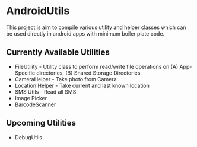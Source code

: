# AndroidUtils
This project is aim to compile various utility and helper classes which can be used directly in android apps with minimum boiler plate code.

## Currently Available Utilities
* FileUtility - Utility class to perform read/write file operations on (A) App-Specific directories, (B) Shared Storage Directories
* CameraHelper - Take photo from Camera
* Location Helper - Take current and last known location
* SMS Utils - Read all SMS
* Image Picker
* BarcodeScanner
## Upcoming Utilities

* DebugUtils
